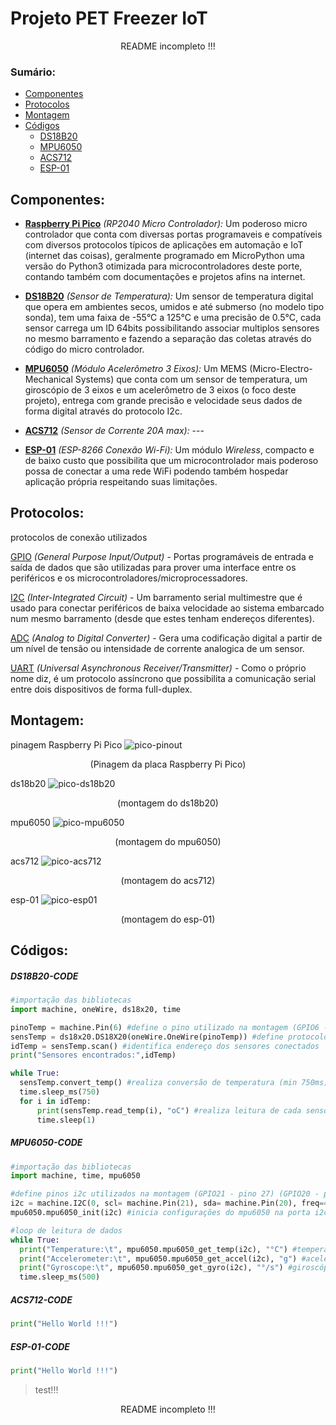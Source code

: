 # Projeto PET Freezer IoT
  <p align="center"> README incompleto !!! <p>

### Sumário:
  * [Componentes](#componentes)
  * [Protocolos](#protocolos) 
  * [Montagem](#montagem)
  * [Códigos](#códigos)
    * [DS18B20](#ds18b20-code)
    * [MPU6050](#mpu6050-code)
    * [ACS712](#acs712-code)
    * [ESP-01](#esp-01-code)

  
  
  ## Componentes:
  * **[Raspberry Pi Pico](https://hackspace.raspberrypi.com/books/micropython-pico)** *(RP2040 Micro Controlador):* Um poderoso micro controlador que conta com diversas portas programaveis e compatíveis com diversos protocolos típicos de aplicações em automação e IoT (internet das coisas), geralmente programado em MicroPython uma versão do Python3 otimizada para microcontroladores deste porte, contando também com documentações e projetos afins na internet.
  
  
  * **[DS18B20](https://randomnerdtutorials.com/micropython-ds18b20-esp32-esp8266/)** *(Sensor de Temperatura):* Um sensor de temperatura digital que opera em ambientes secos, umidos e até submerso (no modelo tipo sonda), tem uma faixa de -55°C a 125°C e uma precisão de 0.5°C, cada sensor carrega um ID 64bits possibilitando associar multiplos sensores no mesmo barramento e fazendo a separação das coletas através do código do micro controlador.
  
  
  * **[MPU6050](https://microdigisoft.com/mpu6050-with-raspberry-pi-pico-using-micropython/)** *(Módulo Acelerômetro 3 Eixos):* Um MEMS (Micro-Electro-Mechanical Systems) que conta com um sensor de temperatura, um giroscópio de 3 eixos e um acelerômetro de 3 eixos (o foco deste projeto), entrega com grande precisão e velocidade seus dados de forma digital através do protocolo I2c.
  
  
  * **[ACS712](https://how2electronics.com/how-to-use-adc-in-raspberry-pi-pico-adc-example-code/)** *(Sensor de Corrente 20A max):* ---
  
  
  * **[ESP-01](https://www.filipeflop.com/blog/como-conectar-a-raspberry-pi-pico-ao-wifi-com-esp8266/)** *(ESP-8266 Conexão Wi-Fi):* Um módulo *Wireless*, compacto e de baixo custo que possibilita que um microcontrolador mais poderoso possa de conectar a uma rede WiFi podendo também hospedar aplicação própria respeitando suas limitações.
  
  
  ## Protocolos:
  protocolos de conexão utilizados
  
  
 [GPIO](https://www.oficinadanet.com.br/hardware/40552-o-que-e-gpio) *(General Purpose Input/Output)* - Portas programáveis de entrada e saída de dados que são utilizadas para prover uma interface entre os periféricos e os microcontroladores/microprocessadores.
 
  
  
 [I2C](https://how2electronics.com/how-to-use-i2c-pins-in-raspberry-pi-pico-i2c-scanner/) *(Inter-Integrated Circuit)* - Um barramento serial multimestre que é usado para conectar periféricos de baixa velocidade ao sistema embarcado num mesmo barramento (desde que estes tenham endereços diferentes).
 
 
 [ADC](https://www.circuitschools.com/how-to-use-adc-on-raspberry-pi-pico-in-detail-with-micropython-example/) *(Analog to Digital Converter)* - Gera uma codificação digital a partir de um nível de tensão ou intensidade de corrente analogica de um sensor.
 
 
 [UART](https://www.rohde-schwarz.com/br/produtos/teste-e-medicao/osciloscopios/educational-content/compreender-uart_254524.html) *(Universal Asynchronous Receiver/Transmitter)* - Como o próprio nome diz, é um protocolo assíncrono que possibilita a comunicação serial entre dois dispositivos de forma full-duplex.
  
  
  ## Montagem:
  
  pinagem Raspberry Pi Pico
  ![pico-pinout](https://github.com/Tomaz-Arlindo/Raspberry-Pico-PET/blob/main/images/pico-pinout.png)
  <p align="center">(Pinagem da placa Raspberry Pi Pico)</p>
  
  
  ds18b20
  ![pico-ds18b20](https://github.com/Tomaz-Arlindo/Raspberry-Pico-PET/blob/main/images/pico-ds18b20.png)
  <p align="center">(montagem do ds18b20)</p>
  
  
  mpu6050
  ![pico-mpu6050](https://github.com/Tomaz-Arlindo/Raspberry-Pico-PET/blob/main/images/pico-mpu6050.png)
  <p align="center">(montagem do mpu6050)</p>
  
  
  acs712
  ![pico-acs712](https://github.com/Tomaz-Arlindo/Raspberry-Pico-PET/blob/main/images/pico-acs712.png)
  <p align="center">(montagem do acs712)</p>
  
  
  esp-01
  ![pico-esp01](https://github.com/Tomaz-Arlindo/Raspberry-Pico-PET/blob/main/images/pico-esp01.png)
  <p align="center">(montagem do esp-01)</p>
  
  
  ## Códigos:
  
  ##### DS18B20-CODE
  ~~~Python
#importação das bibliotecas
import machine, oneWire, ds18x20, time

pinoTemp = machine.Pin(6) #define o pino utilizado na montagem (GPIO6 - pino 9)
sensTemp = ds18x20.DS18X20(oneWire.OneWire(pinoTemp)) #define protocolo
idTemp = sensTemp.scan() #identifica endereço dos sensores conectados
print("Sensores encontrados:",idTemp)

while True:
    sensTemp.convert_temp() #realiza conversão de temperatura (min 750ms)
    time.sleep_ms(750)
    for i in idTemp:
        print(sensTemp.read_temp(i), "oC") #realiza leitura de cada sensor
        time.sleep(1)
  ~~~
  
  ##### MPU6050-CODE
  ~~~Python
#importação das bibliotecas
import machine, time, mpu6050

#define pinos i2c utilizados na montagem (GPIO21 - pino 27) (GPIO20 - pino 26) 
i2c = machine.I2C(0, scl= machine.Pin(21), sda= machine.Pin(20), freq=400000)
mpu6050.mpu6050_init(i2c) #inicia configurações do mpu6050 na porta i2c escolhida

#loop de leitura de dados
while True:
    print("Temperature:\t", mpu6050.mpu6050_get_temp(i2c), "°C") #temperatura
    print("Accelerometer:\t", mpu6050.mpu6050_get_accel(i2c), "g") #aceleração 3 eixos
    print("Gyroscope:\t", mpu6050.mpu6050_get_gyro(i2c), "°/s") #giroscópio 3 eixos
    time.sleep_ms(500)

  ~~~ 
  
 ##### ACS712-CODE
   ~~~python 
  print("Hello World !!!")
  ~~~
 
 ##### ESP-01-CODE
  ~~~python 
  print("Hello World !!!")
  ~~~
  
   > test!!!
      
  <p align="center"> README incompleto !!! <p>

